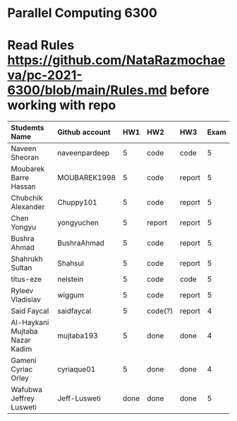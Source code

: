 # Parallel Computing 6300

# Read Rules https://github.com/NataRazmochaeva/pc-2021-6300/blob/main/Rules.md before working with repo

|Studemts Name         | Github account| HW1 | HW2 | HW3 | Exam|
|:-------------------------------------|:--------------|:----|:-----|:--------|:----|
|Naveen Sheoran                        | naveenpardeep |5    |code  | code    |5    |
|Moubarek Barre Hassan                 | MOUBAREK1998  |5    |code  | report  |5    |
|Chubchik Alexander                    | Chuppy101     |5    |code  | report  |5    |
|Chen Yongyu                           | yongyuchen    |5    |report| report  |5    |
|Bushra Ahmad                          | BushraAhmad   |5    |code  | report  |5    |
|Shahrukh Sultan                       | Shahsul       |5    |code  | report  |5    |
|titus-eze                             | nelstein      |5    |code  | code    |5    |
|Ryleev Vladislav                      | wiggum        |5    |code  | report  |5    |
|Said Faycal                           | saidfaycal    |5    |code(?)  | report  | 4  |
|Al-Haykani Mujtaba Nazar Kadim        | mujtaba193    |5    | done    | done    | 4  |
|Gameni Cyriac Orley                   | cyriaque01    | 5   | done    | done    | 4  |
|Wafubwa Jeffrey Lusweti               | Jeff-Lusweti  | done| done    | done    | 5  |

